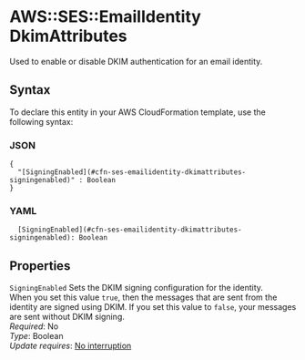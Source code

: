 # AWS::SES::EmailIdentity DkimAttributes<a name="aws-properties-ses-emailidentity-dkimattributes"></a>

Used to enable or disable DKIM authentication for an email identity\.

## Syntax<a name="aws-properties-ses-emailidentity-dkimattributes-syntax"></a>

To declare this entity in your AWS CloudFormation template, use the following syntax:

### JSON<a name="aws-properties-ses-emailidentity-dkimattributes-syntax.json"></a>

```
{
  "[SigningEnabled](#cfn-ses-emailidentity-dkimattributes-signingenabled)" : Boolean
}
```

### YAML<a name="aws-properties-ses-emailidentity-dkimattributes-syntax.yaml"></a>

```
  [SigningEnabled](#cfn-ses-emailidentity-dkimattributes-signingenabled): Boolean
```

## Properties<a name="aws-properties-ses-emailidentity-dkimattributes-properties"></a>

`SigningEnabled` <a name="cfn-ses-emailidentity-dkimattributes-signingenabled"></a>
Sets the DKIM signing configuration for the identity\.  
 When you set this value `true`, then the messages that are sent from the identity are signed using DKIM\. If you set this value to `false`, your messages are sent without DKIM signing\.  
_Required_: No  
_Type_: Boolean  
_Update requires_: [No interruption](https://docs.aws.amazon.com/AWSCloudFormation/latest/UserGuide/using-cfn-updating-stacks-update-behaviors.html#update-no-interrupt)
